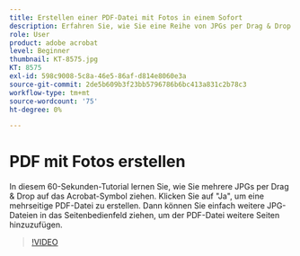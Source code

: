 ```yaml
---
title: Erstellen einer PDF-Datei mit Fotos in einem Sofort
description: Erfahren Sie, wie Sie eine Reihe von JPGs per Drag & Drop auf das Acrobat-Symbol ziehen, um eine PDF-Datei zu erstellen
role: User
product: adobe acrobat
level: Beginner
thumbnail: KT-8575.jpg
KT: 8575
exl-id: 598c9008-5c8a-46e5-86af-d814e8060e3a
source-git-commit: 2de5b609b3f23bb5796786b6bc413a831c2b78c3
workflow-type: tm+mt
source-wordcount: '75'
ht-degree: 0%

---
```


# PDF mit Fotos erstellen

In diesem 60-Sekunden-Tutorial lernen Sie, wie Sie mehrere JPGs per Drag &amp; Drop auf das Acrobat-Symbol ziehen. Klicken Sie auf &quot;Ja&quot;, um eine mehrseitige PDF-Datei zu erstellen. Dann können Sie einfach weitere JPG-Dateien in das Seitenbedienfeld ziehen, um der PDF-Datei weitere Seiten hinzuzufügen.

>[!VIDEO](https://video.tv.adobe.com/v/336365?hidetitle=true)

